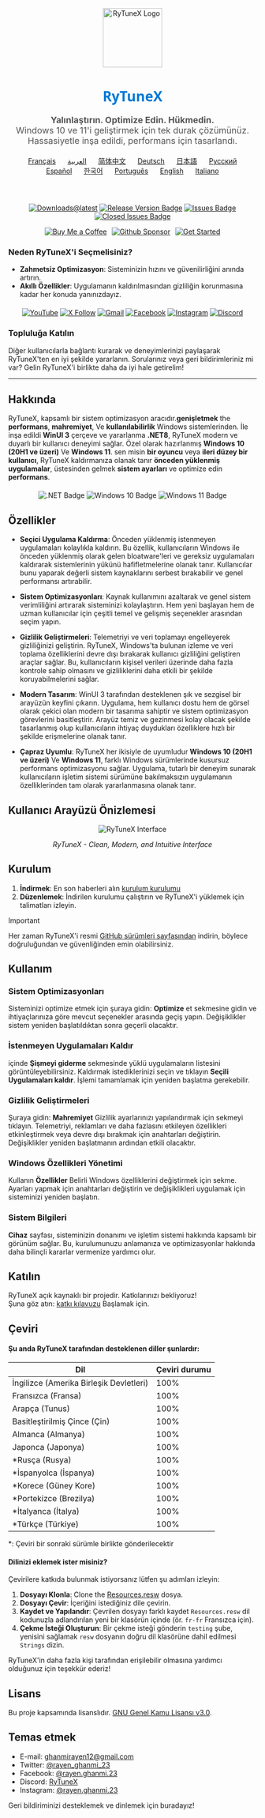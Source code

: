 <div align="center">
  <img src="https://github.com/user-attachments/assets/bc2beddd-99fe-4a50-b85f-0806b754a176" alt="RyTuneX Logo" width="120">
</div>

<h1 align="center" style="font-family: 'Segoe UI', sans-serif; font-weight: 600; color: #0078D4;">RyTuneX</h1>

<p align="center" style="font-size: 1.1rem; color: #555;">
  <strong>Yalınlaştırın. Optimize Edin. Hükmedin.</strong><br>
  Windows 10 ve 11'i geliştirmek için tek durak çözümünüz. Hassasiyetle inşa edildi, performans için tasarlandı.
</p>

<div align="center" style="margin: 20px 0; text-align: center;">
  <a href="README.fr.md" style="margin: 0 10px;">Français</a>
  <a href="README.ar.md" style="margin: 0 10px;">العربية</a>
  <a href="README.zh-CN.md" style="margin: 0 10px;">简体中文</a>
  <a href="README.de.md" style="margin: 0 10px;">Deutsch</a>
  <a href="README.ja.md" style="margin: 0 10px;">日本語</a>
  <a href="README.ru.md" style="margin: 0 10px;">Русский</a>
  <a href="README.es.md" style="margin: 0 10px;">Español</a>
  <a href="README.ko.md" style="margin: 0 10px;">한국어</a>
  <a href="README.pt.md" style="margin: 0 10px;">Português</a>
  <a href="README.md" style="margin: 0 10px;">English</a>
  <a href="README.it.md" style="margin: 0 10px;">Italiano</a>
</div><br>

<div align="center" style="margin: 20px 0;">
  
  [![Downloads@latest](https://img.shields.io/github/downloads/rayenghanmi/rytunex/total?style=for-the-badge)](https://github.com/rayenghanmi/rytunex/releases/latest/download/RyTuneX.Setup.zip)
  [![Release Version Badge](https://img.shields.io/github/v/release/rayenghanmi/rytunex?style=for-the-badge)](https://github.com/rayenghanmi/rytunex/releases)
  [![Issues Badge](https://img.shields.io/github/issues/rayenghanmi/rytunex?style=for-the-badge)](https://github.com/rayenghanmi/rytunex/issues)
  [![Closed Issues Badge](https://img.shields.io/github/issues-closed/rayenghanmi/rytunex?color=%238256d0&style=for-the-badge)](https://github.com/rayenghanmi/rytunex/issues?q=is%3Aissue+is%3Aclosed)<br>

<a href="https://www.buymeacoffee.com/rayen.ghanmi.22"><img src="https://img.shields.io/badge/Buy_Me_A_Coffee-FFDD00?style=for-the-badge&logo=buy-me-a-coffee&logoColor=black" alt="Buy Me a Coffee" style="margin-right: 10px;"></a><a href="https://github.com/sponsors/rayenghanmi"><img src="https://img.shields.io/badge/sponsor-30363D?style=for-the-badge&logo=GitHub-Sponsors&logoColor=#white" alt="Github Sponsor" style="margin-right: 10px;"></a><a href="https://github.com/rayenghanmi/RyTuneX/wiki/Installation"><img src="https://img.shields.io/badge/Get%20Started-RyTuneX-blue?style=for-the-badge" alt="Get Started"></a>

</div>

### Neden RyTuneX'i Seçmelisiniz?

-   **Zahmetsiz Optimizasyon**: Sisteminizin hızını ve güvenilirliğini anında artırın.
-   **Akıllı Özellikler**: Uygulamanın kaldırılmasından gizliliğin korunmasına kadar her konuda yanınızdayız.

<div align="center" style="margin: 20px 0;">
  <a href="https://youtube.com/@rayen.ghanmi.23?sub_confirmation=1"><img src="https://img.shields.io/badge/YouTube-FF0000?style=for-the-badge&logo=youtube&logoColor=white" alt="YouTube"></a>
  <a href="https://twitter.com/rayen_ghanmi_23"><img src="https://img.shields.io/badge/X-000000?style=for-the-badge&logo=x&logoColor=white" alt="X Follow"></a>
  <a href="mailto:ghanmirayen12@gmail.com"><img src="https://img.shields.io/badge/Gmail-D14836?style=for-the-badge&logo=gmail&logoColor=white" alt="Gmail"></a>
  <a href="https://www.facebook.com/rayen.ghanmi.23"><img src="https://img.shields.io/badge/Facebook-1877F2?style=for-the-badge&logo=facebook&logoColor=white" alt="Facebook"></a>
  <a href="https://www.instagram.com/rayen.ghanmi.23"><img src="https://img.shields.io/badge/Instagram-E4405F?style=for-the-badge&logo=instagram&logoColor=white" alt="Instagram"></a>
  <a href="https://discord.gg/gyBzyd364t"><img src="https://img.shields.io/badge/Discord-5865F2?style=for-the-badge&logo=discord&logoColor=white" alt="Discord"></a>
</div>

### Topluluğa Katılın

Diğer kullanıcılarla bağlantı kurarak ve deneyimlerinizi paylaşarak RyTuneX'ten en iyi şekilde yararlanın. Sorularınız veya geri bildirimleriniz mi var? Gelin RyTuneX'i birlikte daha da iyi hale getirelim!

* * *

## Hakkında

RyTuneX, kapsamlı bir sistem optimizasyon aracıdır.**genişletmek** the **performans**, **mahremiyet**, Ve **kullanılabilirlik** Windows sistemlerinden. İle inşa edildi **WinUI 3** çerçeve ve yararlanma **.NET8**, RyTuneX modern ve duyarlı bir kullanıcı deneyimi sağlar. Özel olarak hazırlanmış **Windows 10 (20H1 ve üzeri)** Ve **Windows 11**. sen misin **bir oyuncu** veya **ileri düzey bir kullanıcı**, RyTuneX kaldırmanıza olanak tanır **önceden yüklenmiş uygulamalar**, üstesinden gelmek **sistem ayarları** ve optimize edin **performans**.

<div align="center" style="margin: 20px 0;">
  <img src="https://img.shields.io/badge/.NET8-512BD4?style=for-the-badge&logo=dotnet&logoColor=white" alt=".NET Badge" />
  <img src="https://img.shields.io/badge/Windows_10-0078d7?style=for-the-badge&logo=windows-10&logoColor=white" alt="Windows 10 Badge" />
  <img src="https://img.shields.io/badge/Windows_11-0078d4?style=for-the-badge&logo=windows-11&logoColor=white" alt="Windows 11 Badge" />
</div>

## Özellikler

-   **Seçici Uygulama Kaldırma**: Önceden yüklenmiş istenmeyen uygulamaları kolaylıkla kaldırın. Bu özellik, kullanıcıların Windows ile önceden yüklenmiş olarak gelen bloatware'leri ve gereksiz uygulamaları kaldırarak sistemlerinin yükünü hafifletmelerine olanak tanır. Kullanıcılar bunu yaparak değerli sistem kaynaklarını serbest bırakabilir ve genel performansı artırabilir.

-   **Sistem Optimizasyonları**: Kaynak kullanımını azaltarak ve genel sistem verimliliğini artırarak sisteminizi kolaylaştırın. Hem yeni başlayan hem de uzman kullanıcılar için çeşitli temel ve gelişmiş seçenekler arasından seçim yapın.

-   **Gizlilik Geliştirmeleri**: Telemetriyi ve veri toplamayı engelleyerek gizliliğinizi geliştirin. RyTuneX, Windows'ta bulunan izleme ve veri toplama özelliklerini devre dışı bırakarak kullanıcı gizliliğini geliştiren araçlar sağlar. Bu, kullanıcıların kişisel verileri üzerinde daha fazla kontrole sahip olmasını ve gizliliklerini daha etkili bir şekilde koruyabilmelerini sağlar.

-   **Modern Tasarım**: WinUI 3 tarafından desteklenen şık ve sezgisel bir arayüzün keyfini çıkarın. Uygulama, hem kullanıcı dostu hem de görsel olarak çekici olan modern bir tasarıma sahiptir ve sistem optimizasyon görevlerini basitleştirir. Arayüz temiz ve gezinmesi kolay olacak şekilde tasarlanmış olup kullanıcıların ihtiyaç duydukları özelliklere hızlı bir şekilde erişmelerine olanak tanır.

-   **Çapraz Uyumlu**: RyTuneX her ikisiyle de uyumludur **Windows 10 (20H1 ve üzeri)** Ve **Windows 11**, farklı Windows sürümlerinde kusursuz performans optimizasyonu sağlar. Uygulama, tutarlı bir deneyim sunarak kullanıcıların işletim sistemi sürümüne bakılmaksızın uygulamanın özelliklerinden tam olarak yararlanmasına olanak tanır.

## Kullanıcı Arayüzü Önizlemesi

<div align="center">
  <picture>
    <source media="(prefers-color-scheme: dark)" srcset="https://github.com/user-attachments/assets/e8d2ad64-0401-4b1f-b7c9-c4fc09979459" />
    <source media="(prefers-color-scheme: light)" srcset="https://github.com/user-attachments/assets/86448dc8-49f8-4f80-ab6b-7c8da26e2d2f" />
    <img alt="RyTuneX Interface" src="https://github.com/user-attachments/assets/e8d2ad64-0401-4b1f-b7c9-c4fc09979459" />
  </picture>
  <p><em>RyTuneX - Clean, Modern, and Intuitive Interface</em></p>
</div>

## Kurulum

1.  **İndirmek**: En son haberleri alın [kurulum kurulumu](https://github.com/rayenghanmi/RyTuneX/releases/latest)
2.  **Düzenlemek**: İndirilen kurulumu çalıştırın ve RyTuneX'i yüklemek için talimatları izleyin.

> [!IMPORTANT]  
> Her zaman RyTuneX'i resmi [GitHub sürümleri sayfasından](https://github.com/rayenghanmi/RyTuneX/releases) indirin, böylece doğruluğundan ve güvenliğinden emin olabilirsiniz.

## Kullanım

### Sistem Optimizasyonları

Sisteminizi optimize etmek için şuraya gidin: **Optimize** et sekmesine gidin ve ihtiyaçlarınıza göre mevcut seçenekler arasında geçiş yapın. Değişiklikler sistem yeniden başlatıldıktan sonra geçerli olacaktır.

### İstenmeyen Uygulamaları Kaldır

içinde **Şişmeyi giderme** sekmesinde yüklü uygulamaların listesini görüntüleyebilirsiniz. Kaldırmak istediklerinizi seçin ve tıklayın **Seçili Uygulamaları kaldır**. İşlemi tamamlamak için yeniden başlatma gerekebilir.

### Gizlilik Geliştirmeleri

Şuraya gidin: **Mahremiyet** Gizlilik ayarlarınızı yapılandırmak için sekmeyi tıklayın. Telemetriyi, reklamları ve daha fazlasını etkileyen özellikleri etkinleştirmek veya devre dışı bırakmak için anahtarları değiştirin. Değişiklikler yeniden başlatmanın ardından etkili olacaktır.

### Windows Özellikleri Yönetimi

Kullanın **Özellikler** Belirli Windows özelliklerini değiştirmek için sekme. Ayarları yapmak için anahtarları değiştirin ve değişiklikleri uygulamak için sisteminizi yeniden başlatın.

### Sistem Bilgileri

**Cihaz** sayfası, sisteminizin donanımı ve işletim sistemi hakkında kapsamlı bir görünüm sağlar. Bu, kurulumunuzu anlamanıza ve optimizasyonlar hakkında daha bilinçli kararlar vermenize yardımcı olur.

## Katılın

RyTuneX açık kaynaklı bir projedir. Katkılarınızı bekliyoruz!  
Şuna göz atın: [katkı kılavuzu](https://github.com/rayenghanmi/RyTuneX/blob/main/CONTRIBUTING.md) Başlamak için.

## Çeviri

#### Şu anda RyTuneX tarafından desteklenen diller şunlardır:

| Dil                                     | Çeviri durumu |
| --------------------------------------- | ------------- |
| İngilizce (Amerika Birleşik Devletleri) | 100%          |
| Fransızca (Fransa)                      | 100%          |
| Arapça (Tunus)                          | 100%          |
| Basitleştirilmiş Çince (Çin)            | 100%          |
| Almanca (Almanya)                       | 100%          |
| Japonca (Japonya)                       | 100%          |
| \*Rusça (Rusya)                         | 100%          |
| \*İspanyolca (İspanya)                  | 100%          |
| \*Korece (Güney Kore)                   | 100%          |
| \*Portekizce (Brezilya)                 | 100%          |
| \*İtalyanca (İtalya)                    | 100%          |
| \*Türkçe (Türkiye)                      | 100%          |

\*: Çeviri bir sonraki sürümle birlikte gönderilecektir

#### Dilinizi eklemek ister misiniz?

Çevirilere katkıda bulunmak istiyorsanız lütfen şu adımları izleyin:

1.  **Dosyayı Klonla**: Clone the [Resources.resw](../testing/Strings/en-us/Resources.resw) dosya.
2.  **Dosyayı Çevir**: İçeriğini istediğiniz dile çevirin.
3.  **Kaydet ve Yapılandır**: Çevrilen dosyayı farklı kaydet `Resources.resw` dil kodunuzla adlandırılan yeni bir klasörün içinde (ör. `fr-fr` Fransızca için).
4.  **Çekme İsteği Oluşturun**: Bir çekme isteği gönderin `testing` şube, yenisini sağlamak `resw` dosyanın doğru dil klasörüne dahil edilmesi `Strings` dizin.

RyTuneX'in daha fazla kişi tarafından erişilebilir olmasına yardımcı olduğunuz için teşekkür ederiz!

## Lisans

Bu proje kapsamında lisanslıdır. [GNU Genel Kamu Lisansı v3.0](https://github.com/rayenghanmi/RyTuneX/blob/main/LICENSE.md).

## Temas etmek

-   E-mail: [ghanmirayen12@gmail.com](mailto:ghanmirayen12@gmail.com)
-   Twitter: [@rayen_ghanmi_23](https://twitter.com/rayen_ghanmi_23)
-   Facebook: [@rayen.ghanmi.23](https://www.facebook.com/rayen.ghanmi.23)
-   Discord: [RyTuneX](https://discord.gg/gyBzyd364t)
-   Instagram: [@rayen.ghanmi.23](https://instagram.com/rayen.ghanmi.23)

Geri bildiriminizi desteklemek ve dinlemek için buradayız!

